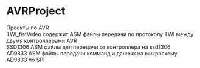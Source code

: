 # AVRProject
Проекты по AVR
<br> TWI_fistVideo содержит ASM файлы передачи по протоколу TWI между двумя контроллерами AVR
<br>SSD1306 ASM файлы для передачи от контроллера на ssd1306 
<br>AD9833 ASM файлы передачи комманд и данных на микросхему AD9833 по SPI

